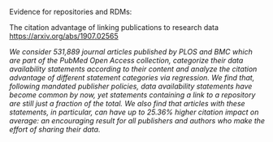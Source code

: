 Evidence for repositories and RDMs:

The citation advantage of linking publications to research data
https://arxiv.org/abs/1907.02565

_We consider 531,889 journal articles published by PLOS and BMC which are part of the PubMed Open Access collection, categorize their data availability statements according to their content and analyze the citation advantage of different statement categories via regression. We find that, following mandated publisher policies, data availability statements have become common by now, yet statements containing a link to a repository are still just a fraction of the total. We also find that articles with these statements, in particular, can have up to 25.36% higher citation impact on average: an encouraging result for all publishers and authors who make the effort of sharing their data._ 
